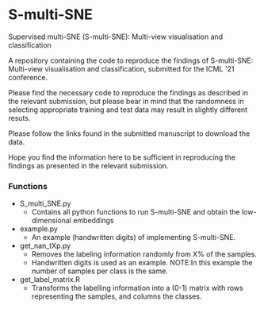 # S-multi-SNE
Supervised multi-SNE  (S-multi-SNE): Multi-view visualisation and classification

A repository containing the code to reproduce the findings of S-multi-SNE: Multi-view visualisation and classification, submitted for the ICML '21 conference.

Please find the necessary code to reproduce the findings as described in the relevant submission, but please bear in mind that the randomness in selecting appropriate training and test data may result in slightly different resuts.

Please follow the links found in the submitted manuscript to download the data.

Hope you find the information here to be sufficient in reproducing the findings as presented in the relevant submission.


### Functions
- S_multi_SNE.py
  - Contains all python functions to run S-multi-SNE and obtain the low-dimensional embeddings
- example.py
  - An example (handwritten digits) of implementing S-multi-SNE.
- get_nan_tXp.py
  - Removes the labeling information randomly from X% of the samples. 
  - Handwritten digits is used as an example. NOTE:In this example the number of samples per class is the same. 
- get_label_matrix.R
  - Transforms the labelling information into a (0-1) matrix with rows representing the samples, and columns the classes. 

